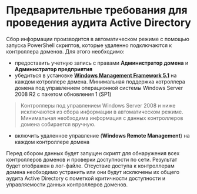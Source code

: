 # Предварительные требования для проведения аудита Active Directory

Сбор информации производится в автоматическом режиме с помощью запуска PowerShell скриптов, которые удаленно подключаются к контроллера доменов. Для этого необходимо:
- предоставить учетную запись с правами **Администратор домена** и **Администратор предприятия**
- убедиться в установке [**Windows Management Framework 5.1**](https://docs.microsoft.com/ru-ru/powershell/scripting/windows-powershell/wmf/overview?view=powershell-7.2) на каждом котроллере домена. Минимальная поддержка котроллера домена под управлением операционной системы Windows Server 2008 R2 с пакетом обновления 1 (SP1)

> Контроллеры под управлением Windows Server 2008 и ниже исключаются из сбора информации в автоматическом режиме. Минимальная необходима информация с данных контроллеров домена собирается вручную.

- включить удаленное управление (**Windows Remote Management**) на каждом контроллере домена


Перед сбором данных будет запущен скрипт для обнаружения всех контроллеров доменов и проверки доступности по сети. Результат будет отображен в лог-файле. Отсуствие доступа к контроллерам домена необходимо устранить или они будут исключены их общего аудита Active Directory с пометкой критичности доступности и управляемости данных контроллеров доменов.